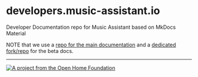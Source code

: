 # developers.music-assistant.io

Developer Documentation repo for Music Assistant based on MkDocs Material

NOTE that we use a [repo for the main documentation](https://github.com/music-assistant/music-assistant.io) and a [dedicated fork/repo](https://github.com/music-assistant/beta.music-assistant.io) for the beta docs. 

---

[![A project from the Open Home Foundation](https://www.openhomefoundation.org/badges/ohf-project.png)](https://www.openhomefoundation.org/)
